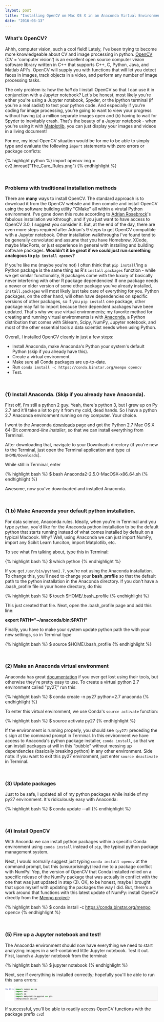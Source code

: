```yaml
---
layout: post
title: "Installing OpenCV on Mac OS X in an Anaconda Virtual Environment"
date: "2016-03-13"
---
```



### What's OpenCV?
Ahhh, computer vision, such a cool field! Lately, I've been trying to become more knowledgeable about CV and image processing in python. [OpenCV](http://opencv.org/downloads.html) (CV = 'computer vision') is an excellent open source computer vision software library written in C++ that supports C++, C, Python, Java, and Matlab API's. OpenCV will supply you with functions that will let you detect faces in images, track objects in a video, and perform any number of image processing tasks.

The only problem is: how the *hell* do I install OpenCV so that I can use it in conjunction with a Jupyter notebook? Let's be honest, most likely you're either you're using a Jupyter notebook, Spyder, or the ipython terminal (if you're a real sadist) to test your python code. And especially if you're coding for image processing, you're going to want to view your progress without having (a) a million separate images open and (b) having to wait for Spyder to inevitably crash. That's the beauty of a Jupyter notebook - when you're using it with [Matplotlib](http://matplotlib.org/), you can just display your images and videos in a living document!

For me, my ideal OpenCV situation would be for me to be able to simply type and evaluate the following `import` statements with zero errors or package conficts:


{% highlight python %}
import opencv
img = cv2.imread("The_Cure_Rules.png")
{% endhighlight %}

<br/>

### Problems with traditional installation methods

There are **many** ways to install OpenCV. The standard approach is to download it from the OpenCV website and then compile and install OpenCV using the software building utility "CMake" all within a virutal Python environment. I've gone down this route according to [Adrian Rosebrock](http://www.pyimagesearch.com/2015/06/15/install-opencv-3-0-and-python-2-7-on-osx/)'s fabulous installation walkthrough, and if you just want to have access to OpenCV 3.0, I suggest you consider it. But, at the end of the day, there are even more steps required after Adrian's 9 steps to get OpenCV compatible with a Jupyter notebook. Other installation walkthroughs I've found tend to be generally convoluted and assume that you have Homebrew, XCode, maybe MacPorts, or just experience in general with installing and building software packages. **Wouldn't it be great if we could just run something analogous to `pip install opencv`?**

If you're like me (maybe you're not) I often think that `pip install`'ing a Python package is the same thing as R's `install.packages` function - while we get similar functionality, R packages come with the luxury of basically never interfering with other R package dependencies! If one package needs a newer or older version of some other package you've already installed, `install.packages` will most likely just take care of everything for you. Python packages, on the other hand, will often have dependencies on specific versions of other packages, so if you `pip install` one package, other package may fail to import because their dependent packages have been updated. That's why we use virtual environments; my favorite method for creating and running virtual environments is with [Anaconda](https://www.continuum.io/downloads), a Python distribution that comes with Sklearn, Scipy, NumPy, Jupyter notebook, and most of the other essential tools a data scientist needs when using Python.

Overall, I installed OpenCV cleanly in just a few steps:

- Install Anaconda, make Anaconda's Python your system's default Python (skip if you already have this).
- Create a virtual environment.
- Make sure all Conda packages are up-to-date.
- Run `conda install -c https://conda.binstar.org/menpo opencv`
- Test.

<br/>

### (1) Install Anaconda. (Skip if you already have Anaconda).

First off, I'm still a python 2 guy. Yeah, there's python 3, but I grew up on Py 2.7 and it'll take a lot to pry it from my cold, dead hands. So I have a python 2.7 Anaconda environment running on my computer. Your choice.

I went to the Anaconda [downloads](https://www.continuum.io/downloads) page and got the Python 2.7 Mac OS X 64-Bit *command-line installer*, so that we can install everything from Terminal.

After downloading that, navigate to your Downloads directory (if you're new to the Terminal, just open the Terminal application and type `cd $HOME/Downloads`).

While still in Terminal, enter 

{% highlight bash %}
$ bash Anaconda2-2.5.0-MacOSX-x86_64.sh
{% endhighlight %}

Awesome, now you've downloaded and installed Anaconda.

<br/>

### (1.b) Make Anaconda your default python installation.
For data science, Anaconda rules. Ideally, when you're in Terminal and you type `python`, you'd like for the Anaconda python installation to be the default python that starts running instead of what comes installed by default on a typical Macbook. Why? Well, using Anaconda we can just import NumPy, import any Scikit Learn funciton, import Matplotlib, etc.

To see what I'm talking about, type this in Terminal:

{% highlight bash %}
$ which python
{% endhighlight %}

If you get `/usr/bin/python2.7`, you're not using the Anaconda installation. To change this, you'll need to change your **bash_profile** so that the default path to the python installation in the Anaconda directory. If you don't have a .bash_profile file in your home directory, do this:


{% highlight bash %}
$ touch $HOME/.bash_profile
{% endhighlight %}

This just created that file. Next, open the .bash_profile page and add this line:

**export PATH="~/anaconda/bin:$PATH"**

Finally, you have to make your system update python path the with your new settings, so in Terminal type


{% highlight bash %}
$ source $HOME/.bash_profile
{% endhighlight %}

<br/>

### (2) Make an Anaconda virtual environment

Anaconda has great [documentation](http://conda.pydata.org/docs/py2or3.html#create-a-python-2-7-environment) if you ever get lost using their tools, but otherwise they're pretty easy to use. To create a virtual python 2.7 environment called "py27," run this:


{% highlight bash %}
$ conda create -n py27 python=2.7 anaconda
{% endhighlight %}

To enter this virtual environment, we use Conda's `source activate` function:

{% highlight bash %}
$ source activate py27
{% endhighlight %}

If the environment is running properly, you should see `(py27)` preceding the `$` sign at the command prompt in Terminal. In this environment we have access to Anaconda's python package installer, `conda install`, so that we can install packages at will in this "bubble" without messing up dependencies (basically breaking python) in any other environment. Side note: if you want to exit this py27 environment, just enter `source deactivate` in Terminal.

<br/>

### (3) Update packages
Just to be safe, I updated all of my python packages while inside of my py27 environment. It's ridiculously easy with Anaconda:


{% highlight bash %}
$ conda update --all
{% endhighlight %}

<br/>

### (4) Install OpenCV
With Anconda we can install python packages within a specific Conda environment using `conda install` instead of `pip`, the typical python package management system.

Next, I would normally suggest just typing `conda install opencv` at the command prompt, but this (unsurprisingly) lead me to a package conflict with NumPy! Yep, the version of OpenCV that Conda installed relied on a specific release of the NumPy package that was actually in conflict with the one that was just updated in step (3). OK, to be honest, maybe I brought that upon myself with updating the packages the way I did. But, there's a work around that functions with this latest update of NumPy: install OpenCV directly from the [Menpo project](http://www.menpo.org/):


{% highlight bash %}
$ conda install -c https://conda.binstar.org/menpo opencv
{% endhighlight %}


<br/>

### (5) Fire up a Jupyter notebook and test!
The Anaconda environment should now have everything we need to start analyzing images in a self-contained little Jupyter notebook. Test it out. First, launch a Jupyter notebook from the terminal:


{% highlight bash %}
$ jupyter notebook
{% endhighlight %}

Next, see if everything is installed correctly; hopefully you'll be able to run this sans errors:

![jupyter notebook](https://raw.githubusercontent.com/FrankFineis/FrankFineis.github.io/master/images/opencv_import_ss.png)

If successful, you'll be able to readily access OpenCV functions with the package prefix `cv2`!
